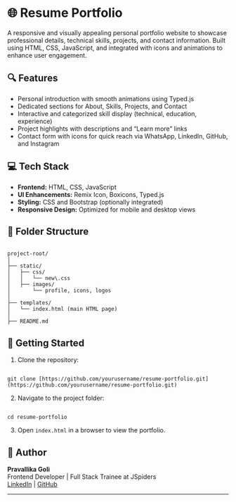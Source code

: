 # 🌐 Resume Portfolio

A responsive and visually appealing personal portfolio website to showcase professional details, technical skills, projects, and contact information. Built using HTML, CSS, JavaScript, and integrated with icons and animations to enhance user engagement.

## 🔍 Features

- Personal introduction with smooth animations using Typed.js
- Dedicated sections for About, Skills, Projects, and Contact
- Interactive and categorized skill display (technical, education, experience)
- Project highlights with descriptions and “Learn more” links
- Contact form with icons for quick reach via WhatsApp, LinkedIn, GitHub, and Instagram

## 💻 Tech Stack

- **Frontend:** HTML, CSS, JavaScript
- **UI Enhancements:** Remix Icon, Boxicons, Typed.js
- **Styling:** CSS and Bootstrap (optionally integrated)
- **Responsive Design:** Optimized for mobile and desktop views

## 📁 Folder Structure

```

project-root/
│
├── static/
│   ├── css/
│   │   └── new\.css
│   ├── images/
│       └── profile, icons, logos
│
├── templates/
│   └── index.html (main HTML page)
│
├── README.md

```

## 🚀 Getting Started

1. Clone the repository:
```

git clone [https://github.com/yourusername/resume-portfolio.git](https://github.com/yourusername/resume-portfolio.git)

```

2. Navigate to the project folder:
```

cd resume-portfolio

```

3. Open `index.html` in a browser to view the portfolio.

## 🧠 Author

**Pravallika Goli**  
Frontend Developer | Full Stack Trainee at JSpiders  
[LinkedIn](https://www.linkedin.com) | [GitHub](https://github.com)

---


